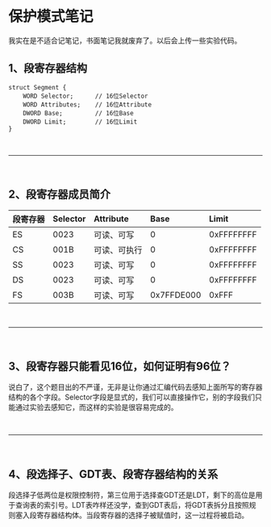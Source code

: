 # 保护模式笔记
我实在是不适合记笔记，书面笔记我就废弃了。以后会上传一些实验代码。
<br/>

## 1、段寄存器结构

```
struct Segment {
    WORD Selector;      // 16位Selector
    WORD Attributes;    // 16位Attribute
    DWORD Base;         // 16位Base
    DWORD Limit;        // 16位Limit
}
```
<br/>  

***

<br/>

## 2、段寄存器成员简介

|段寄存器|Selector|Attribute|Base|Limit|  
|:--|:--|:--|:--|:--|  
|ES|0023|可读、可写|0|0xFFFFFFFF|  
|CS|001B|可读、可执行|0|0xFFFFFFFF|  
|SS|0023|可读、可写|0|0xFFFFFFFF|  
|DS|0023|可读、可写|0|0xFFFFFFFF|  
|FS|003B|可读、可写|0x7FFDE000|0xFFF|

<br/>  

***

<br/>

## 3、段寄存器只能看见16位，如何证明有96位？

说白了，这个题目出的不严谨，无非是让你通过汇编代码去感知上面所写的寄存器结构的各个字段。Selector字段是显式的，我们可以直接操作它，别的字段我们只能通过实验去感知它，而这样的实验是很容易完成的。  

<br/>  

***

<br/>

## 4、段选择子、GDT表、段寄存器结构的关系
段选择子低两位是权限控制符，第三位用于选择查GDT还是LDT，剩下的高位是用于查询表的索引号。LDT表咋样还没学，查到GDT表后，将GDT表拆分且按照规则塞入段寄存器结构体。当段寄存器的选择子被赋值时，这一过程将被启动。